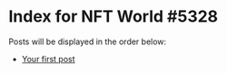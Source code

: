 # Index for NFT World #5328
Posts will be displayed in the order below:

- [Your first post](./001-first.md)

